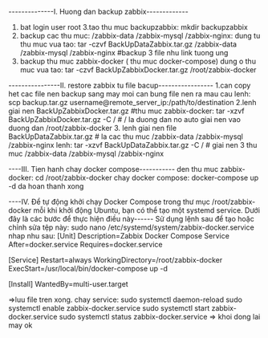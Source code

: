 --------------I. Huong dan backup zabbix-------------
1. bat login user root
3.tao thu muc backupzabbix:
mkdir backupzabbix
2. backup cac thu muc: /zabbix-data /zabbix-mysql /zabbix-nginx: 
dung tu thu muc vua tao:
 tar -czvf BackUpDataZabbix.tar.gz /zabbix-data /zabbix-mysql /zabbix-nginx  #backup 3 file nhu link tuong ung
3. backup thu muc zabbix-docker ( thu muc docker-compose)
dung o thu muc vua tao:
tar -czvf BackUpZabbixDocker.tar.gz /root/zabbix-docker

----------------II. restore zabbix tu file bacup-----------------
1.can copy het cac file nen backup sang may moi can bung file nen ra
mau cau lenh:
scp backup.tar.gz username@remote_server_ip:/path/to/destination
2.lenh giai nen BackUpZabbixDocker.tar.gz #thu muc zabbix-docker:
tar -xzvf BackUpZabbixDocker.tar.gz -C /    # / la duong dan no auto giai nen vao duong dan /root/zabbix-docker
3. lenh giai nen file  BackUpDataZabbix.tar.gz # la cac thu muc /zabbix-data /zabbix-mysql /zabbix-nginx
lenh: 
tar -xzvf BackUpDataZabbix.tar.gz -C /    # giai nen 3 thu muc /zabbix-data /zabbix-mysql /zabbix-nginx

----III. Tien hanh chay docker compose-----------
den thu muc zabbix-docker:
cd /root/zabbix-docker
chay docker compose:
docker-compose up -d
da hoan thanh xong

----IV. Để tự động khởi chạy Docker Compose trong thư mục /root/zabbix-docker mỗi khi khởi động Ubuntu, bạn có thể tạo một systemd service. Dưới đây là các bước để thực hiện điều này------
Sử dụng lệnh sau để tạo hoặc chỉnh sửa tệp này:
sudo nano /etc/systemd/system/zabbix-docker.service
nhap nhu sau:
[Unit]
Description=Zabbix Docker Compose Service
After=docker.service
Requires=docker.service

[Service]
Restart=always
WorkingDirectory=/root/zabbix-docker
ExecStart=/usr/local/bin/docker-compose up -d

[Install]
WantedBy=multi-user.target


=>luu file tren xong.
chay service:
sudo systemctl daemon-reload
sudo systemctl enable zabbix-docker.service
sudo systemctl start zabbix-docker.service
sudo systemctl status zabbix-docker.service
=> khoi dong lai may ok

